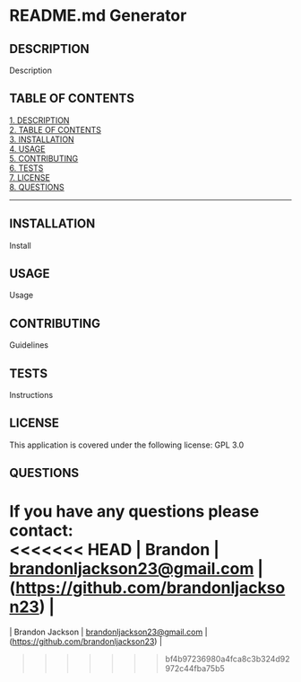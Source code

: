 # README.md Generator

## DESCRIPTION
Description

## TABLE OF CONTENTS
[1. DESCRIPTION](#DESCRIPTION)  
[2. TABLE OF CONTENTS](#TABLE-OF-CONTENTS)  
[3. INSTALLATION](#INSTALLATION)  
[4. USAGE](#USAGE)  
[5. CONTRIBUTING](#CONTRIBUTING)  
[6. TESTS](#TESTS)  
[7. LICENSE](#LICENSE)  
[8. QUESTIONS](#QUESTIONS)  

---

## INSTALLATION
Install

## USAGE
Usage

## CONTRIBUTING
Guidelines

## TESTS
Instructions

## LICENSE
This application is covered under the following license: GPL 3.0

## QUESTIONS
If you have any questions please contact:  
<<<<<<< HEAD
|  Brandon  |  brandonljackson23@gmail.com  |  (https://github.com/brandonljackson23)  |
=======
| Brandon Jackson | brandonljackson23@gmail.com | (https://github.com/brandonljackson23) |
>>>>>>> bf4b97236980a4fca8c3b324d92972c44fba75b5
